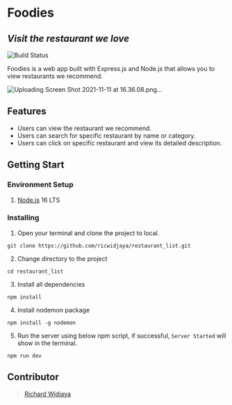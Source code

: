# Foodies
## _Visit the restaurant we love_

![Build Status](https://img.shields.io/badge/version-1.0.0-green)

Foodies is a web app built with Express.js and Node.js that allows you to view restaurants we recommend.

![Uploading Screen Shot 2021-11-11 at 16.36.08.png…]()

## Features

-  Users can view the restaurant we recommend.
-  Users can search for specific restaurant by name or category.
-  Users can click on specific restaurant and view its detailed description.

## Getting Start

### Environment Setup
1. [Node.js](https://nodejs.org/en/) 16 LTS

### Installing

1. Open your terminal and clone the project to local.
```
git clone https://github.com/ricwidjaya/restaurant_list.git
```

2. Change directory to the project
```
cd restaurant_list
```

3. Install all dependencies
```
npm install
```

4. Install nodemon package
```
npm install -g nodemon
```

5. Run the server using below npm script, if successful, `Server Started` will show in the terminal.
```
npm run dev
```

## Contributor
> [Richard Widjaya](https://github.com/ricwidjaya)
